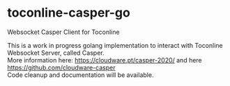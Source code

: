 # toconline-casper-go
Websocket Casper Client for Toconline

This is a work in progress golang implementation to interact with Toconline Websocket Server, called Casper.  
More information here: https://cloudware.pt/casper-2020/ and here https://github.com/cloudware-casper  
Code cleanup and documentation will be available.
